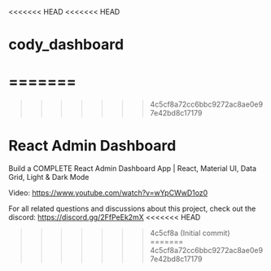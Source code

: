 <<<<<<< HEAD
<<<<<<< HEAD
# cody_dashboard
=======
=======
>>>>>>> 4c5cf8a72cc6bbc9272ac8ae0e97e42bd8c17179
# React Admin Dashboard

Build a COMPLETE React Admin Dashboard App | React, Material UI, Data Grid, Light & Dark Mode

Video: https://www.youtube.com/watch?v=wYpCWwD1oz0

For all related questions and discussions about this project, check out the discord: https://discord.gg/2FfPeEk2mX
<<<<<<< HEAD
>>>>>>> 4c5cf8a (Initial commit)
=======
>>>>>>> 4c5cf8a72cc6bbc9272ac8ae0e97e42bd8c17179
